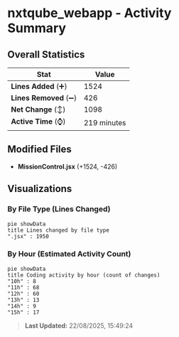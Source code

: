 # nxtqube_webapp - Activity Summary 

## Overall Statistics

| Stat                   | Value                                                             |
| ---------------------- | ----------------------------------------------------------------- |
| **Lines Added** (➕)   | 1524                                          |
| **Lines Removed** (➖) | 426                                        |
| **Net Change** (↕)    | 1098                |
| **Active Time** (⌚)   | 219 minutes |


## Modified Files
- **MissionControl.jsx** (+1524, -426)

## Visualizations

### By File Type (Lines Changed)

```mermaid
pie showData
title Lines changed by file type
".jsx" : 1950
```

### By Hour (Estimated Activity Count)

```mermaid
pie showData
title Coding activity by hour (count of changes)
"10h" : 8
"11h" : 68
"12h" : 60
"13h" : 13
"14h" : 9
"15h" : 17
```


> **Last Updated:** 22/08/2025, 15:49:24